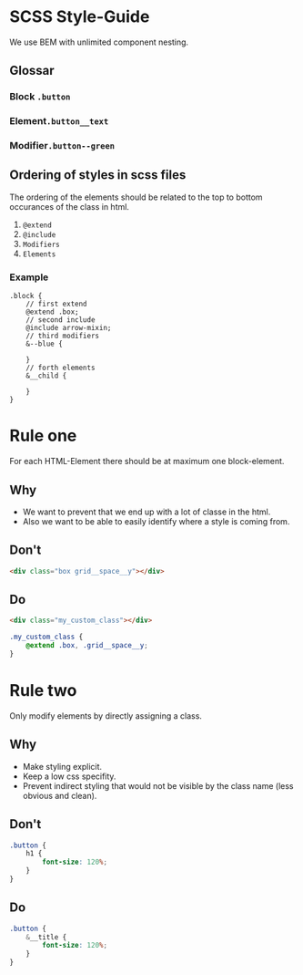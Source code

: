 # SCSS Style-Guide

We use BEM with unlimited component nesting.

## Glossar

### Block `.button`

### Element`.button__text`

### Modifier`.button--green`



## Ordering of styles in scss files

The ordering of the elements should be related to the top to bottom occurances of the class in html.

1. `@extend`
2. `@include`
3. `Modifiers`
4. `Elements`

### Example

```
.block {
	// first extend
	@extend .box;
	// second include
	@include arrow-mixin;
	// third modifiers
	&--blue {
	
	}
	// forth elements
	&__child {
	
	}
}
```



# Rule one

For each HTML-Element there should be at maximum one block-element.

## Why

- We want to prevent that we end up with a lot of classe in the html.
- Also we want to be able to easily identify where a style is coming from.

## Don't

```html
<div class="box grid__space__y"></div>
```

## Do

```html
<div class="my_custom_class"></div>
```



```scss
.my_custom_class {
	@extend .box, .grid__space__y;
}
```

# Rule two

Only modify elements by directly assigning a class.

## Why

- Make styling explicit. 
- Keep a low css specifity. 
- Prevent indirect styling that would not be visible by the class name (less obvious and clean).

## Don't 

```scss
.button {
	h1 {
		font-size: 120%;
	}
}
```

## Do

```scss
.button {
	&__title {
		font-size: 120%;
	}
}
```
